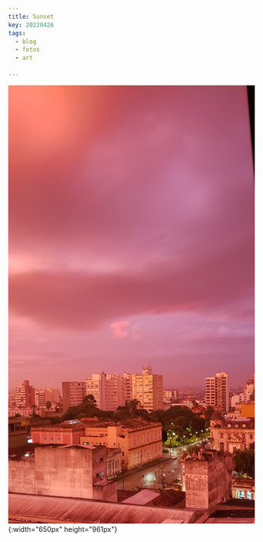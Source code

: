 ```yaml
---
title: Sunset
key: 20220426
tags: 
  - blog
  - fotos
  - art

---
```




![Imagem](/assets/images/blog/20240426_175632.jpg "Galeria 4 ao anoitecer de terça"){:width="650px" height="961px"}

